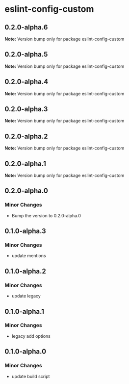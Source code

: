 # eslint-config-custom

## 0.2.0-alpha.6

**Note:** Version bump only for package eslint-config-custom

## 0.2.0-alpha.5

**Note:** Version bump only for package eslint-config-custom

## 0.2.0-alpha.4

**Note:** Version bump only for package eslint-config-custom

## 0.2.0-alpha.3

**Note:** Version bump only for package eslint-config-custom

## 0.2.0-alpha.2

**Note:** Version bump only for package eslint-config-custom

## 0.2.0-alpha.1

**Note:** Version bump only for package eslint-config-custom

## 0.2.0-alpha.0

### Minor Changes

- Bump the version to 0.2.0-alpha.0

## 0.1.0-alpha.3

### Minor Changes

- update mentions

## 0.1.0-alpha.2

### Minor Changes

- update legacy

## 0.1.0-alpha.1

### Minor Changes

- legacy add options

## 0.1.0-alpha.0

### Minor Changes

- update build script
